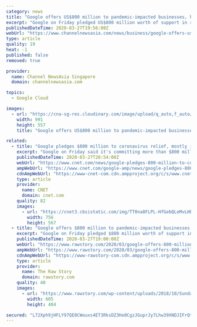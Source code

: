 ```yaml
---
category: news
title: "Google offers US$800 million to pandemic-impacted businesses, health agencies"
excerpt: "Google on Friday pledged US$800 million worth of support in response to the coronavirus pandemic for health organizations, researchers and"
publishedDateTime: 2020-03-27T19:56:00Z
webUrl: "https://www.channelnewsasia.com/news/business/google-offers-us-800-million-to-pandemic-impacted-businesses-12584922"
type: article
quality: 19
heat: -1
published: false
removed: true

provider:
  name: Channel NewsAsia Singapore
  domain: channelnewsasia.com

topics:
  - Google Cloud

images:
  - url: "https://cna-sg-res.cloudinary.com/image/upload/q_auto,f_auto/image/12584920/16x9/991/557/422a4d1c2e9512048809253da838eaf1/mC/sundar-pichai-ceo-of-google-and-its-parent-firm-alphabet-announced-the-tech-firm-is-offering-800-million-in-cash-and-credits-to-blunt-the-impact-of-the-coronavirus-epidemic-1585333886888-4.jpg"
    width: 991
    height: 557
    title: "Google offers US$800 million to pandemic-impacted businesses, health agencies"

related:
  - title: "Google pledges $800 million to coronavirus relief, mostly in free ads"
    excerpt: "Google on Friday said it's committing more than $800 million to help small businesses and crisis responders dealing with the coronavirus pandemic. The aid will come in cash and ad"
    publishedDateTime: 2020-03-27T20:54:00Z
    webUrl: "https://www.cnet.com/news/google-pledges-800-million-to-coronavirus-relief-mostly-in-free-ads/"
    ampWebUrl: "https://www.cnet.com/google-amp/news/google-pledges-800-million-to-coronavirus-relief-mostly-in-free-ads/"
    cdnAmpWebUrl: "https://www-cnet-com.cdn.ampproject.org/c/s/www.cnet.com/google-amp/news/google-pledges-800-million-to-coronavirus-relief-mostly-in-free-ads/"
    type: article
    provider:
      name: CNET
      domain: cnet.com
    quality: 82
    images:
      - url: "https://cnet3.cbsistatic.com/img/TT0na8FLPL-HfGebQLeMvLHbQLY=/756x567/2019/12/03/dbd590cc-4366-4144-a49c-3486786ab6e6/sundar-pichai-google-event-100416-0031.jpg"
        width: 756
        height: 567
  - title: "Google offers $800 million to pandemic-impacted businesses, health agencies"
    excerpt: "Google on Friday pledged $800 million worth of support in response to the coronavirus pandemic for health organizations, researchers and businesses impacted by the crisis. The aid will come in the form of cash, ad credits, and cloud services from the California-based internet colossus, according to chief executive Sundar Pichai. Google will ..."
    publishedDateTime: 2020-03-27T19:00:00Z
    webUrl: "https://www.rawstory.com/2020/03/google-offers-800-million-to-pandemic-impacted-businesses-health-agencies/"
    ampWebUrl: "https://www.rawstory.com/2020/03/google-offers-800-million-to-pandemic-impacted-businesses-health-agencies/amp/"
    cdnAmpWebUrl: "https://www-rawstory-com.cdn.ampproject.org/c/s/www.rawstory.com/2020/03/google-offers-800-million-to-pandemic-impacted-businesses-health-agencies/amp/"
    type: article
    provider:
      name: The Raw Story
      domain: rawstory.com
    quality: 40
    images:
      - url: "https://www.rawstory.com/wp-content/uploads/2018/10/Sundar-Pichai-chief-executive-officer-of-Google.jpg"
        width: 605
        height: 404

secured: "L72Xph9jHFLY97QE0CWouxs4ET3RksDZ3Ho0CgzJGuprJy7Lhw39XNDJIFrQtF/LLtdY4uETHYA0prWnymvbr1plT+R3RLnlOX26wnZjFG+f1Qx9QKfHUy2Yx026Oy87EpyWjWK3yx7UvWeNLQ6YZcmZFls8DLUn1yYqrCjOwuUxfVblpTq+5fhas4u/CuMz7WRd9tm5OZ1gZlc9UStQdwqHBYlx9X8IbKFJlTlqhIJKYOpCuvb+5h3SrU3QnYhg4kzUxfieA+IoZIg2f8f6ZIGh62stnlWZ80hggOF34ULXyZFtIKyJKvbbUWjO7K7C;FE8/vH0YXAyPht+1pPp5Hw=="
---
```


